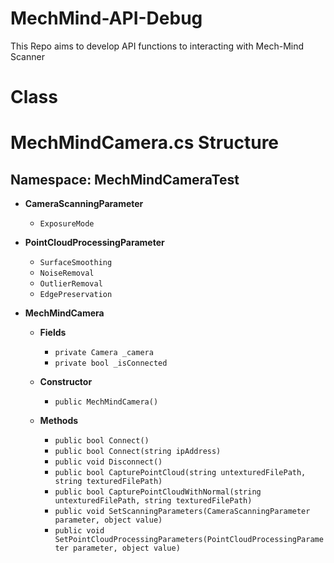 # MechMind-API-Debug
This Repo aims to develop API functions to interacting with Mech-Mind Scanner 

# Class
# MechMindCamera.cs Structure

## Namespace: MechMindCameraTest

- **CameraScanningParameter**
  - `ExposureMode`
  
- **PointCloudProcessingParameter**
  - `SurfaceSmoothing`
  - `NoiseRemoval`
  - `OutlierRemoval`
  - `EdgePreservation`
  
- **MechMindCamera**
  - **Fields**
    - `private Camera _camera`
    - `private bool _isConnected`
  
  - **Constructor**
    - `public MechMindCamera()`
  
  - **Methods**
    - `public bool Connect()`
    - `public bool Connect(string ipAddress)`
    - `public void Disconnect()`
    - `public bool CapturePointCloud(string untexturedFilePath, string texturedFilePath)`
    - `public bool CapturePointCloudWithNormal(string untexturedFilePath, string texturedFilePath)`
    - `public void SetScanningParameters(CameraScanningParameter parameter, object value)`
    - `public void SetPointCloudProcessingParameters(PointCloudProcessingParameter parameter, object value)`


